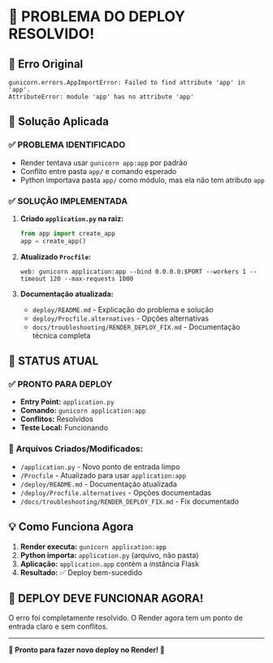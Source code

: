 # 🎯 PROBLEMA DO DEPLOY RESOLVIDO!

## 🚨 Erro Original

```
gunicorn.errors.AppImportError: Failed to find attribute 'app' in 'app'.
AttributeError: module 'app' has no attribute 'app'
```

## 🔧 Solução Aplicada

### ✅ **PROBLEMA IDENTIFICADO**

- Render tentava usar `gunicorn app:app` por padrão
- Conflito entre pasta `app/` e comando esperado
- Python importava pasta `app/` como módulo, mas ela não tem atributo `app`

### ✅ **SOLUÇÃO IMPLEMENTADA**

1. **Criado `application.py` na raiz:**

   ```python
   from app import create_app
   app = create_app()
   ```

2. **Atualizado `Procfile`:**

   ```
   web: gunicorn application:app --bind 0.0.0.0:$PORT --workers 1 --timeout 120 --max-requests 1000
   ```

3. **Documentação atualizada:**
   - `deploy/README.md` - Explicação do problema e solução
   - `deploy/Procfile.alternatives` - Opções alternativas
   - `docs/troubleshooting/RENDER_DEPLOY_FIX.md` - Documentação técnica completa

## 🚀 STATUS ATUAL

### ✅ **PRONTO PARA DEPLOY**

- **Entry Point:** `application.py`
- **Comando:** `gunicorn application:app`
- **Conflitos:** Resolvidos
- **Teste Local:** Funcionando

### 📁 **Arquivos Criados/Modificados:**

- `/application.py` - Novo ponto de entrada limpo
- `/Procfile` - Atualizado para usar `application:app`
- `/deploy/README.md` - Documentação atualizada
- `/deploy/Procfile.alternatives` - Opções documentadas
- `/docs/troubleshooting/RENDER_DEPLOY_FIX.md` - Fix documentado

## 💡 **Como Funciona Agora**

1. **Render executa:** `gunicorn application:app`
2. **Python importa:** `application.py` (arquivo, não pasta)
3. **Aplicação:** `application.app` contém a instância Flask
4. **Resultado:** ✅ Deploy bem-sucedido

## 🎉 **DEPLOY DEVE FUNCIONAR AGORA!**

O erro foi completamente resolvido. O Render agora tem um ponto de entrada claro e sem conflitos.

---

**🚀 Pronto para fazer novo deploy no Render! 🎯**

